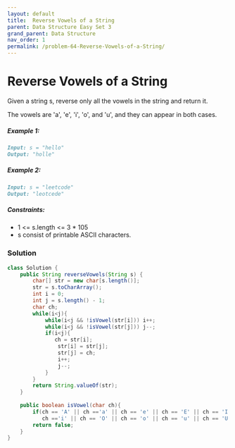 ```yaml
---
layout: default
title:  Reverse Vowels of a String
parent: Data Structure Easy Set 3
grand_parent: Data Structure
nav_order: 1
permalink: /problem-64-Reverse-Vowels-of-a-String/
---
```

#   Reverse Vowels of a String
Given a string s, reverse only all the vowels in the string and return it.

The vowels are 'a', 'e', 'i', 'o', and 'u', and they can appear in both cases.

##### Example 1:
```markdown
Input: s = "hello"
Output: "holle"
```
##### Example 2:
```markdown
Input: s = "leetcode"
Output: "leotcede"
```
##### Constraints:
* 1 <= s.length <= 3 * 105
* s consist of printable ASCII characters.

### Solution
```java
class Solution {
    public String reverseVowels(String s) {
        char[] str = new char[s.length()];
        str = s.toCharArray();
        int i = 0;
        int j = s.length() - 1;
        char ch;
        while(i<j){
            while(i<j && !isVowel(str[i])) i++;
            while(i<j && !isVowel(str[j])) j--;
            if(i<j){
               ch = str[i];
                str[i] = str[j];
                str[j] = ch;
                i++;
                j--;
            }
        }
        return String.valueOf(str);
    }
    
    public boolean isVowel(char ch){
        if(ch == 'A' || ch =='a' || ch == 'e' || ch == 'E' || ch == 'I' ||
           ch =='i' || ch == 'O' || ch == 'o' || ch == 'u' || ch == 'U') return true;
        return false;
    }
}
```